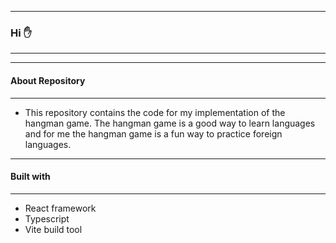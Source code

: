 ----
### Hi ✋
---
---
#### About Repository
---
- This repository contains the code for my implementation of the hangman game. The hangman game is a good way to learn languages and for me the hangman game is a fun way to practice foreign languages.
---
#### Built with
---
- React framework
- Typescript 
- Vite build tool